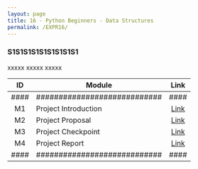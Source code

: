 ```yaml
---
layout: page
title: 16 - Python Beginners - Data Structures
permalink: /EXPR16/
---
```


<h3>S1S1S1S1S1S1S1S1S1</h3>

xxxxx xxxxx xxxxx

| ID | Module                     |Link|
|:--:|----------------------------|:--:|
|####|############################|####|
| M1 | Project Introduction       |[Link](/03-MSDS-Courses/MSDS12/M1/)|
| M2 | Project Proposal           |[Link](/03-MSDS-Courses/MSDS12/M2/)|
| M3 |Project Checkpoint          |[Link](/03-MSDS-Courses/MSDS12/M3/)|
| M4 | Project Report             |[Link](/03-MSDS-Courses/MSDS12/M4/)|
|####|############################|####|

